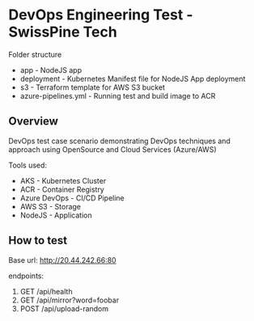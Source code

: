 # DevOps Engineering Test - SwissPine Tech
Folder structure
- app - NodeJS app 
- deployment - Kubernetes Manifest file for NodeJS App deployment
- s3 - Terraform template for AWS S3 bucket
- azure-pipelines.yml - Running test and build image to ACR

## Overview
DevOps test case scenario demonstrating DevOps techniques and approach using OpenSource and Cloud Services (Azure/AWS)

Tools used:
- AKS - Kubernetes Cluster
- ACR - Container Registry
- Azure DevOps - CI/CD Pipeline
- AWS S3 - Storage
- NodeJS - Application

## How to test
Base url: http://20.44.242.66:80

endpoints:
1. GET /api/health
2. GET /api/mirror?word=foobar
3. POST /api/upload-random